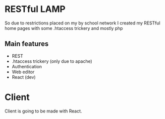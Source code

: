 # RESTful LAMP
So due to restrictions placed on my by school network I created my RESTful home pages with some .htaccess trickery and mostly php

## Main features
* REST
* .htaccess trickery (only due to apache)
* Authentication 
* Web editor 
* React (dev)

# Client 
Client is going to be made with React. 